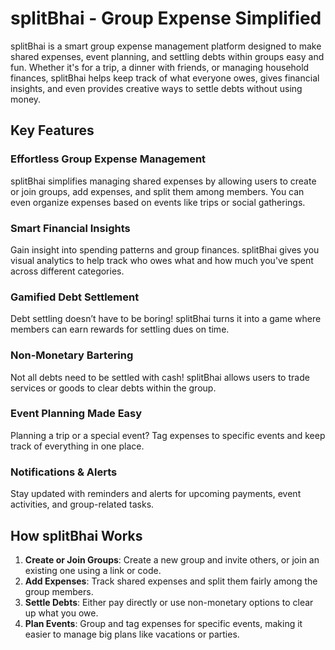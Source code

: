 # splitBhai - Group Expense Simplified

splitBhai is a smart group expense management platform designed to make shared expenses, event planning, and settling debts within groups easy and fun. Whether it's for a trip, a dinner with friends, or managing household finances, splitBhai helps keep track of what everyone owes, gives financial insights, and even provides creative ways to settle debts without using money.

## Key Features

### Effortless Group Expense Management

splitBhai simplifies managing shared expenses by allowing users to create or join groups, add expenses, and split them among members. You can even organize expenses based on events like trips or social gatherings.

### Smart Financial Insights

Gain insight into spending patterns and group finances. splitBhai gives you visual analytics to help track who owes what and how much you've spent across different categories.

### Gamified Debt Settlement

Debt settling doesn’t have to be boring! splitBhai turns it into a game where members can earn rewards for settling dues on time.

### Non-Monetary Bartering

Not all debts need to be settled with cash! splitBhai allows users to trade services or goods to clear debts within the group.

### Event Planning Made Easy

Planning a trip or a special event? Tag expenses to specific events and keep track of everything in one place.

### Notifications & Alerts

Stay updated with reminders and alerts for upcoming payments, event activities, and group-related tasks.

## How splitBhai Works

1.  **Create or Join Groups**: Create a new group and invite others, or join an existing one using a link or code.
2.  **Add Expenses**: Track shared expenses and split them fairly among the group members.
3.  **Settle Debts**: Either pay directly or use non-monetary options to clear up what you owe.
4.  **Plan Events**: Group and tag expenses for specific events, making it easier to manage big plans like vacations or parties.
